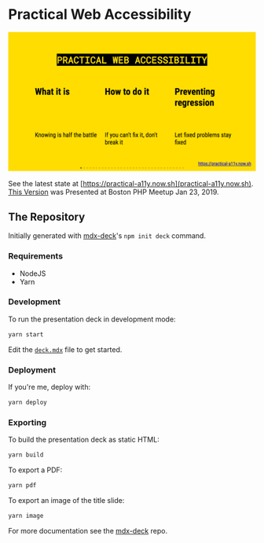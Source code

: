 # Practical Web Accessibility

![Title Slide](./src/img/card.png)

See the latest state at [https://practical-a11y.now.sh](practical-a11y.now.sh). [This Version](https://boston-php-practical-a11y-iou3vcg5g.now.sh/) was Presented at Boston PHP Meetup Jan 23, 2019.

## The Repository

Initially generated with [mdx-deck][]'s `npm init deck` command.

### Requirements

- NodeJS
- Yarn

### Development

To run the presentation deck in development mode:

```sh
yarn start
```

Edit the [`deck.mdx`](deck.mdx) file to get started.

### Deployment

If you're me, deploy with:

```sh
yarn deploy
```

### Exporting

To build the presentation deck as static HTML:

```sh
yarn build
```

To export a PDF:

```sh
yarn pdf
```

To export an image of the title slide:

```sh
yarn image
```

For more documentation see the [mdx-deck][] repo.

[mdx-deck]: https://github.com/jxnblk/mdx-deck
